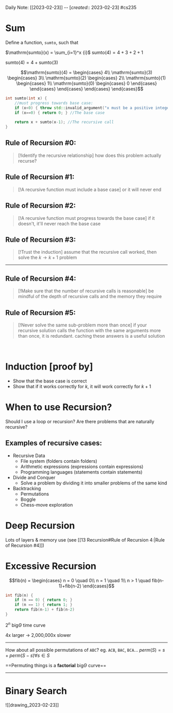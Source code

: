 Daily Note: [[2023-02-23]] -- [*created*:: 2023-02-23] #cs235 

# Sum

Define a function, `sumto`, such that

$\mathrm{sumto}(x) = \sum_{i=1}^x {i}$
$\mathrm{sumto}(4) = 4+3+2+1$

$\mathrm{sumto}(4) = 4 + \mathrm{sumto}(3)$

$$\mathrm{sumto}(4) = \begin{cases}
4\\
\mathrm{sumto}(3) \begin{cases}
3\\
\mathrm{sumto}(2) \begin{cases}
2\\
\mathrm{sumto}(1) \begin{cases}
1\\
\mathrm{sumto}(0) \begin{cases}
0
\end{cases}
\end{cases}
\end{cases}
\end{cases}
\end{cases}$$

```cpp
int sumto(int x) {
	//must progress towards base case:
	if (x<0) { throw std::invalid_argument("x must be a positive integer!")}
	if (x==0) { return 0; } //The base case
	
	return x + sumto(x-1); //The recursive call
}
```

## Rule of Recursion #0:
> [!Identify the recursive relationship]
> how does this problem actually recurse?

## Rule of Recursion #1:

> [!A recursive function must include a base case]
> or it will never end

## Rule of Recursion #2:

> [!A recursive function must progress towards the base case]
> if it doesn't, it'll never reach the base case

## Rule of Recursion #3:

> [!Trust the induction]
> assume that the recursive call worked, then solve the $k \rightarrow k+1$ problem

---

## Rule of Recursion #4:

> [!Make sure that the number of recursive calls is reasonable]
> be mindful of the depth of recursive calls and the memory they require

## Rule of Recursion #5:

> [!Never solve the same sub-problem more than once]
> if your recursive solution calls the function with the same arguments more than once, it is redundant.
> caching these answers is a useful solution


<br>

# Induction [proof by]

- Show that the base case is correct
- Show that if it works correctly for $k$, it will work correctly for $k+1$

# When to use Recursion?

Should I use a loop or recursion?
Are there problems that are naturally recursive?

## Examples of recursive cases:

- Recursive Data
	- File system (folders contain folders)
	- Arithmetic expressions (expressions contain expressions)
	- Programming languages (statements contain statements)
- Divide and Conquer
	- Solve a problem by dividing it into smaller problems of the same kind
- Backtracking
	- Permutations
	- Boggle
	- Chess-move exploration

# Deep Recursion

Lots of layers & memory use
(see [[13 Recursion#Rule of Recursion 4:|Rule of Recursion #4]])

# Excessive Recursion

$$fib(n) = \begin{cases}
n = 0 \quad 0\\
n = 1 \quad 1\\
n > 1 \quad fib(n-1)+fib(n-2)
\end{cases}$$

```cpp
int fib(n) {
	if (n == 0) { return 0; }
	if (n == 1) { return 1; }
	return fib(n-1) + fib(n-2)
}
```

$2^n$ big$\Theta$ time curve

4x larger $\rightarrow$ 2,000,000x slower

---

How about all possible permutations of `ABC`?
eg. `ACB`, `BAC`, `BCA`...
$perm(S) = s + perm(S-s)\forall s \in S$

==Permuting things is a **factorial** big$\Theta$ curve==

---

# Binary Search

![[drawing_2023-02-23]]